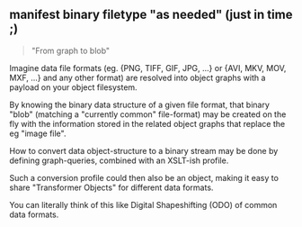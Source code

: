 ## manifest binary filetype "as needed" (just in time ;)

> "From graph to blob"

Imagine data file formats (eg. {PNG, TIFF, GIF, JPG, ...} or {AVI, MKV, MOV,
MXF, ...} and any other format) are resolved into object graphs with a payload
on your object filesystem.

By knowing the binary data structure of a given file format, that binary "blob"
(matching a "currently common" file-format) may be created on the fly with the
information stored in the related object graphs that replace the eg "image
file".

How to convert data object-structure to a binary stream may be done by defining
graph-queries, combined with an XSLT-ish profile.

Such a conversion profile could then also be an object, making it easy to share
"Transformer Objects" for different data formats.


You can literally think of this like Digital Shapeshifting (ODO) of common data
formats.

